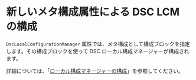 # 新しいメタ構成属性による DSC LCM の構成

`DscLocalConfigurationManager` 属性では、メタ構成として構成ブロックを指定します。その構成ブロックを使って DSC ローカル構成マネージャーが構成されます。 

詳細については、「[ローカル構成マネージャーの構成](https://msdn.microsoft.com/powershell/dsc/metaconfig)」を参照してください。

<!--HONumber=Oct16_HO1-->


